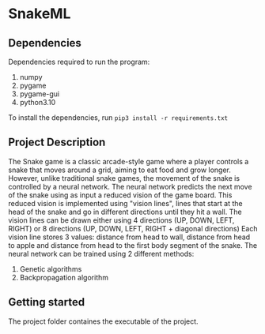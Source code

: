 # SnakeML

## Dependencies
Dependencies required to run the program:

1. numpy
2. pygame
3. pygame-gui
4. python3.10

To install the dependencies, run `pip3 install -r requirements.txt`


## Project Description
The Snake game is a classic arcade-style game where a player controls a snake that moves around a grid, aiming to eat food and grow longer. However, unlike traditional snake games, the movement of the snake is controlled by a neural network.
The neural network predicts the next move of the snake using as input a reduced vision of the game board. This reduced vision is implemented using "vision lines", lines that start at the head of the snake and go in different directions until they hit a wall. 
The vision lines can be drawn either using 4 directions (UP, DOWN, LEFT, RIGHT) or 8 directions (UP, DOWN, LEFT, RIGHT + diagonal directions)
Each vision line stores 3 values: distance from head to wall, distance from head to apple and distance from head to the first body segment of the snake.
The neural network can be trained using 2 different methods:
1. Genetic algorithms
2. Backpropagation algorithm


## Getting started

The project folder containes the executable of the project.



